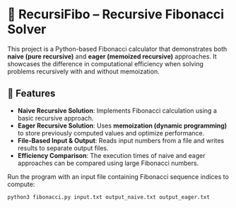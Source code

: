 # 🔄 RecursiFibo – Recursive Fibonacci Solver

This project is a Python-based Fibonacci calculator that demonstrates both **naive (pure recursive)** and **eager (memoized recursive)** approaches. It showcases the difference in computational efficiency when solving problems recursively with and without memoization.

## 📌 Features
- **Naive Recursive Solution**: Implements Fibonacci calculation using a basic recursive approach.
- **Eager Recursive Solution**: Uses **memoization (dynamic programming)** to store previously computed values and optimize performance.
- **File-Based Input & Output**: Reads input numbers from a file and writes results to separate output files.
- **Efficiency Comparison**: The execution times of naive and eager approaches can be compared using large Fibonacci numbers.

Run the program with an input file containing Fibonacci sequence indices to compute:
   ```bash
   python3 fibonacci.py input.txt output_naive.txt output_eager.txt
